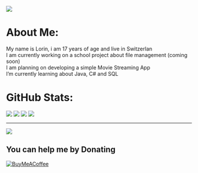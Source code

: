 ![](https://github.com/lorinsinzig/lorinsinzig/blob/master/ressources/LS-GitHub-Header.gif)

# About Me:
My name is Lorin, i am 17 years of age and live in Switzerlan
<br>I am currently working on a school project about file management (coming soon)
<br>I am planning on developing a simple Movie Streaming App
<br>I’m currently learning about Java, C# and SQL


# GitHub Stats:
![](https://github-readme-stats.vercel.app/api?username=lorinsinzig&theme=radical&hide_border=true&include_all_commits=false&count_private=false) 
![](https://github-readme-streak-stats.herokuapp.com/?user=lorinsinzig&theme=radical&hide_border=true)
![](https://github-readme-stats.vercel.app/api/top-langs/?username=lorinsinzig&theme=radical&hide_border=true&include_all_commits=false&count_private=false&layout=compact)
![](https://quotes-github-readme.vercel.app/api?type=horizontal&theme=radical)

---
[![](https://visitcount.itsvg.in/api?id=lorinsinzig&icon=3&color=10)](https://visitcount.itsvg.in)

## You can help me by Donating
[![BuyMeACoffee](https://img.shields.io/badge/Buy%20Me%20a%20Coffee-ee4185?style=for-the-badge&logo=buy-me-a-coffee&logoColor=gold)](https://buymeacoffee.com/kynseh)

